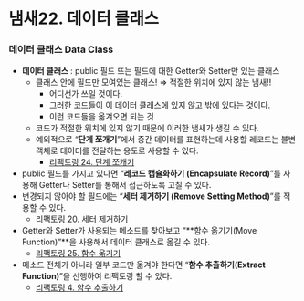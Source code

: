 # 냄새22. 데이터 클래스

### 데이터 클래스 Data Class

- **데이터 클래스** : public 필드 또는 필드에 대한 Getter와 Setter만 있는 클래스
    - 클래스 안에 필드만 모여있는 클래스! ⇒ 적절한 위치에 있지 않는 냄새!!
        - 어디선가 쓰일 것이다.
        - 그러한 코드들이 이 데이터 클래스에 있지 않고 밖에 있다는 것이다.
        - 이런 코드들을 옮겨오면 되는 것
    - 코드가 적절한 위치에 있지 않기 때문에 이러한 냄새가 생길 수 있다.
    - 예외적으로 “**단계 쪼개기**”에서 중간 데이터를 표현하는데 사용할 레코드는 불변 객체로 데이터를 전달하는 용도로 사용할 수 있다.
        - [리팩토링 24. 단계 쪼개기](https://www.notion.so/24-128887a950db42218fc5e0ad10078b28)
- public 필드를 가지고 있다면 “**레코드 캡슐화하기 (Encapsulate Record)**”를 사용해 Getter나 Setter를 통해서 접근하도록 고칠 수 있다.
- 변경되지 않아야 할 필드에는 “**세터 제거하기 (Remove Setting Method)**”를 적용할 수 있다.
    - [리팩토링 20. 세터 제거하기](https://www.notion.so/20-b2ee2cca1b01464f9f340ac30091ddb6)
- Getter와 Setter가 사용되는 메소드를 찾아보고 “**함수 옮기기(Move Function)”**을 사용해서 데이터 클래스로 옮길 수 있다.
    - [리팩토링 25. 함수 옮기기](https://www.notion.so/25-fcf63963c6c44abd8fb6bb48bb90325e)
- 메소드 전체가 아니라 일부 코드만 옮겨야 한다면 “**함수 추출하기(Extract Function)**”을 선행하여 리팩토링 할 수 있다.
    - [리팩토링 4. 함수 추출하기](https://www.notion.so/4-42dc95cdb4744117805ca807fa4db63e)